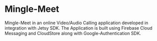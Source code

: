 # Mingle-Meet
Mingle-Meet in an online Video/Audio Calling application developed in integration with Jetsy SDK.
The Application is built using Firebase Cloud Messaging and CloudStore along with Google-Authentication SDK.
